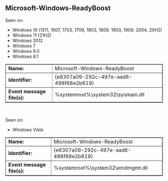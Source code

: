## Microsoft-Windows-ReadyBoost

Seen on:
* Windows 10 (1511, 1607, 1703, 1709, 1803, 1809, 1903, 1909, 2004, 20H2)
* Windows 11 (21H2)
* Windows 2012
* Windows 7
* Windows 8.0
* Windows 8.1

<table border="1" class="docutils">
  <tbody>
    <tr>
      <td><b>Name:</b></td>
      <td>Microsoft-Windows-ReadyBoost</td>
    </tr>
    <tr>
      <td><b>Identifier:</b></td>
      <td>{e6307a09-292c-497e-aad6-498f68e2b619}</td>
    </tr>
    <tr>
      <td><b>Event message file(s):</b></td>
      <td>%systemroot%\system32\sysmain.dll</td>
    </tr>
  </tbody>
</table>

&nbsp;

Seen on:
* Windows Vista

<table border="1" class="docutils">
  <tbody>
    <tr>
      <td><b>Name:</b></td>
      <td>Microsoft-Windows-ReadyBoost</td>
    </tr>
    <tr>
      <td><b>Identifier:</b></td>
      <td>{e6307a09-292c-497e-aad6-498f68e2b619}</td>
    </tr>
    <tr>
      <td><b>Event message file(s):</b></td>
      <td>%systemroot%\system32\emdmgmt.dll</td>
    </tr>
  </tbody>
</table>

&nbsp;


